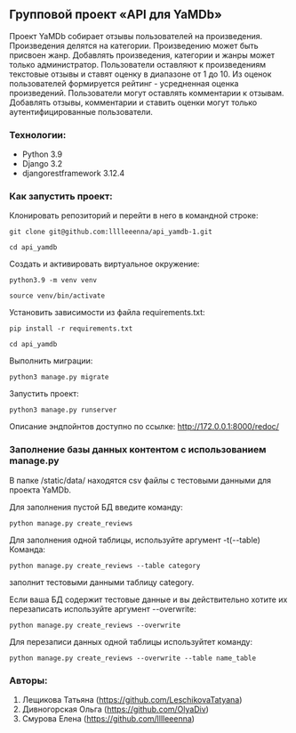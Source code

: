 ## Групповой проект «API для YaMDb»
Проект YaMDb собирает отзывы пользователей на произведения. 
Произведения делятся на категории. Произведению может быть присвоен жанр.
Добавлять произведения, категории и жанры может только администратор.
Пользователи оставляют к произведениям текстовые отзывы и ставят оценку
в диапазоне от 1 до 10. Из оценок пользователей формируется рейтинг - усредненная
оценка произведений. Пользователи могут оставлять комментарии к отзывам.
Добавлять отзывы, комментарии и ставить оценки могут только аутентифицированные
пользователи.

### Технологии:
- Python 3.9
- Django 3.2
- djangorestframework 3.12.4

### Как запустить проект:

Клонировать репозиторий и перейти в него в командной строке:

```
git clone git@github.com:lllleeenna/api_yamdb-1.git
```

```
cd api_yamdb
```

Cоздать и активировать виртуальное окружение:

```
python3.9 -m venv venv
```

```
source venv/bin/activate
```

Установить зависимости из файла requirements.txt:

```
pip install -r requirements.txt
```

```
cd api_yamdb
```

Выполнить миграции:

```
python3 manage.py migrate
```

Запустить проект:

```
python3 manage.py runserver
```

Описание эндпойнтов доступно по ссылке: http://172.0.0.1:8000/redoc/

### Заполнение базы данных контентом с использованием manage.py
В папке /static/data/ находятся csv файлы с тестовыми данными для проекта YaMDb.

Для заполнения пустой БД введите команду:
```
python manage.py create_reviews
```

Для заполнения одной таблицы, используйте аргумент -t(--table)
Команда:
```
python manage.py create_reviews --table category
```
заполнит тестовыми данными таблицу category.

Если ваша БД содержит тестовые данные и вы действительно хотите их перезаписать
используйте аргумент --overwrite:
```
python manage.py create_reviews --overwrite
```

Для перезаписи данных одной таблицы используйтет команду:
```
python manage.py create_reviews --overwrite --table name_table
```
### Авторы:
1. Лещикова Татьяна (https://github.com/LeschikovaTatyana)
2. Дивногорская Ольга (https://github.com/OlyaDiv)
3. Смурова Елена (https://github.com/lllleeenna)
